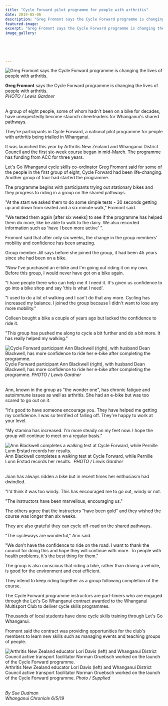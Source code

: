 ```yaml
---
title: "Cycle Forward pilot programme for people with arthritis"
date: 2019-05-06
description: "Greg Fromont says the Cycle Forward programme is changing the lives of people with arthritis..."
featured-image: 
excerpt: "Greg Fromont says the Cycle Forward programme is changing the lives of people with arthritis."
image_gallery:
    
    
    
    
    
---
```


<p><img src="https://www.nzherald.co.nz/resizer/xhst9GiKstvib07cCJzl0PtEtTI=/620x349/smart/filters:quality(70)/arc-anglerfish-syd-prod-nzme.s3.amazonaws.com/public/MRIATWP5BFB3FKDHMMDKJUGTAY.jpg" alt="Greg Fromont says the Cycle Forward programme is changing the lives of people with arthritis." /></p>
<p><span><strong>Greg Fromont</strong> says the Cycle Forward programme is changing the lives of people with arthritis.</span><br /><em>PHOTO / Lewis Gardner</em></p>
<p><br />A group of eight people, some of whom hadn't been on a bike for decades, have unexpectedly become staunch cheerleaders for Whanganui's shared pathways.</p>
<p>They're participants in Cycle Forward, a national pilot programme for people with arthritis being trialled in Whanganui.</p>
<p>It was launched this year by Arthritis New Zealand and Whanganui District Council and the first six-week course began in mid-March. The programme has funding from ACC for three years.</p>
<p><span class="ellipsis">Let's Go Whanganui cycle skills co-ordinator Greg Fromont said for some of the people in the first group of eight, Cycle Forward had been life-changing. Another group of four</span>&nbsp;<span>had started the programme.</span></p>
<p>The programme begins with participants trying out stationary bikes and they progress to riding in a group on the shared pathways.</p>
<p>"At the start we asked them to do some simple tests - 30 seconds getting up and down from seated and a six minute walk," Fromont said.</p>
<p>"We tested them again [after six weeks] to see if the programme has helped them do more, like be able to walk to the dairy. We also recorded information such as 'have I been more active' ".</p>
<p>Fromont said that after only six weeks, the change in the group members' mobility and confidence has been amazing.</p>
<p>Group member Jill says before she joined the group, it had been 45 years since she had been on a bike.</p>
<p>"Now I've purchased an e-bike and I'm going out riding it on my own. Before this group, I would never have got on a bike again.</p>
<p>"I have people there who can help me if I need it. It's given us confidence to go into a bike shop and say 'this is what I need'.</p>
<p>"I used to do a lot of walking and I can't do that any more. Cycling has increased my balance. I joined the group because I didn't want to lose any more mobility."</p>
<p>Colleen bought a bike a couple of years ago but lacked the confidence to ride it.</p>
<p>"This group has pushed me along to cycle a bit further and do a bit more. It has really helped my walking."</p>
<p><span><img src="https://www.nzherald.co.nz/resizer/VeFleOtlZVRe7LlqAAuXWVi6zEE=/620x411/smart/filters:quality(70)/arc-anglerfish-syd-prod-nzme.s3.amazonaws.com/public/OJ54S7PC2FDGBDEWZBPPDBTGRY.jpg" alt="Cycle Forward participant Ann Blackwell (right), with husband Dean Blackwell, has more confidence to ride her e-bike after completing the programme." /><br /><span>Cycle Forward participant Ann Blackwell (right), with husband Dean Blackwell, has more confidence to ride her e-bike after completing the programme.&nbsp;</span><em>PHOTO / Lewis Gardner</em></span></p>
<p><br />Ann, known in the group as "the wonder one", has chronic fatigue and autoimmune issues as well as arthritis. She had an e-bike but was too scared to go out on it.</p>
<p>"It's good to have someone encourage you. They have helped me getting my confidence. I was so terrified of falling off. They're happy to work at your level.</p>
<p>"My stamina has increased. I'm more steady on my feet now. I hope the group will continue to meet on a regular basis."</p>
<p><span><img src="https://www.nzherald.co.nz/resizer/smRrszSsxQY36HJxXG5vCCDuD04=/620x411/smart/filters:quality(70)/arc-anglerfish-syd-prod-nzme.s3.amazonaws.com/public/QJXXDOIELBD6XH726YAXATA5TQ.jpg" alt="Ann Blackwell completes a walking test at Cycle Forward, while Pernille Lunn Erstad records her results." /><br /><span>Ann Blackwell completes a walking test at Cycle Forward, while Pernille Lunn Erstad records her results.&nbsp;&nbsp;<em>PHOTO / Lewis Gardner</em></span></span></p>
<p><br />Joan has always ridden a bike but in recent times her enthusiasm had dwindled.</p>
<p>"I'd think it was too windy. This has encouraged me to go out, windy or not.</p>
<p>"The instructors have been marvellous, encouraging us."</p>
<p>The others agree that the instructors "have been gold" and they wished the course was longer than six weeks.</p>
<p>They are also grateful they can cycle off-road on the shared pathways.</p>
<p>"The cycleways are wonderful," Ann said.</p>
<p>"We don't have the confidence to ride on the road. I want to thank the council for doing this and hope they will continue with more. To people with health problems, it's the best thing for them."</p>
<p>The group is also conscious that riding a bike, rather than driving a vehicle, is good for the environment and cost efficient.</p>
<p>They intend to keep riding together as a group following completion of the course.</p>
<p>The Cycle Forward programme instructors are part-timers who are engaged through the Let's Go Whanganui contract awarded to the Whanganui Multisport Club to deliver cycle skills programmes.</p>
<p>Thousands of local students have done cycle skills training through Let's Go Whanganui.</p>
<p>Fromont said the contract was providing opportunities for the club's members to learn new skills such as managing events and teaching groups of people.</p>
<p><span><img src="https://www.nzherald.co.nz/resizer/_K7JEqfKLsBn5pB9C-bIvRxBphY=/620x537/smart/filters:quality(70)/arc-anglerfish-syd-prod-nzme.s3.amazonaws.com/public/IRZRWBZ63BEEDOA454YJ74AYPI.jpg" alt="Arthritis New Zealand educator Lori Davis (left) and Whanganui District Council active transport facilitator Norman Gruebsch worked on the launch of the Cycle Forward programme." /><br />Arthritis New Zealand educator Lori Davis (left) and Whanganui District Council active transport facilitator Norman Gruebsch worked on the launch of the Cycle Forward programme.&nbsp;<em>Photo / Supplied</em></span></p>
<p><em><br />By Sue Dudman<br />Whanganui Chronicle 6/5/19</em></p>
<div>&nbsp;</div>

